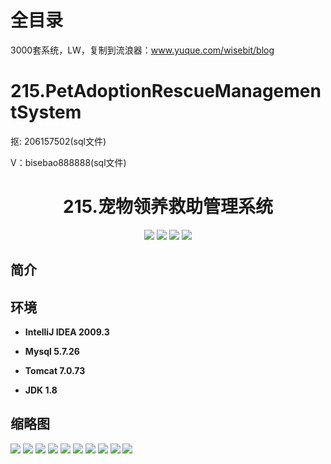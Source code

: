 # 全目录

3000套系统，LW，复制到流浪器：www.yuque.com/wisebit/blog
# 215.PetAdoptionRescueManagementSystem

<p>抠: 206157502(sql文件)</p>
<p>V：bisebao888888(sql文件)</p>

<p><h1 align="center">215.宠物领养救助管理系统</h1></p>


<p align="center">
	<img src="https://img.shields.io/badge/jdk-1.8-orange.svg"/>
    <img src="https://img.shields.io/badge/spring-5.x-lightgrey.svg"/>
    <img src="https://img.shields.io/badge/springmvc-3.x-blue.svg"/>
    <img src="https://img.shields.io/badge/mybatis-5.x-yellow.svg"/>
</p>

## 简介
>
> 
>
>


## 环境

- <b>IntelliJ IDEA 2009.3</b>

- <b>Mysql 5.7.26</b>

- <b>Tomcat 7.0.73</b>

- <b>JDK 1.8</b>




## 缩略图

![](https://bitwise.oss-cn-heyuan.aliyuncs.com/2024/9/10/2c93458c-951c-4e12-b5c0-69901bcc4931.png)
![](https://bitwise.oss-cn-heyuan.aliyuncs.com/2024/9/10/5a528e16-72a6-408a-885c-05c178e3703b.png)
![](https://bitwise.oss-cn-heyuan.aliyuncs.com/2024/9/10/fd455d30-a12d-41a5-b12e-8353009b36c2.png)
![](https://bitwise.oss-cn-heyuan.aliyuncs.com/2024/9/10/ec5c8058-0cd3-476f-8bd6-f4412e16d6fb.png)
![](https://bitwise.oss-cn-heyuan.aliyuncs.com/2024/9/10/22194752-eadb-456a-b3b4-2c5fc4675874.png)
![](https://bitwise.oss-cn-heyuan.aliyuncs.com/2024/9/10/6f021124-235e-4a79-85ac-7a41873fc330.png)
![](https://bitwise.oss-cn-heyuan.aliyuncs.com/2024/9/10/edcd447d-bce4-4410-a553-752436bc71e3.png)
![](https://bitwise.oss-cn-heyuan.aliyuncs.com/2024/9/10/ee796432-c228-4980-807c-aee2898bd285.png)
![](https://bitwise.oss-cn-heyuan.aliyuncs.com/2024/9/10/82c37ca2-ac8e-415f-a330-dbb4c42945a3.png)
![](https://bitwise.oss-cn-heyuan.aliyuncs.com/2024/9/10/f1373911-c532-479e-be07-178797a56424.png)

